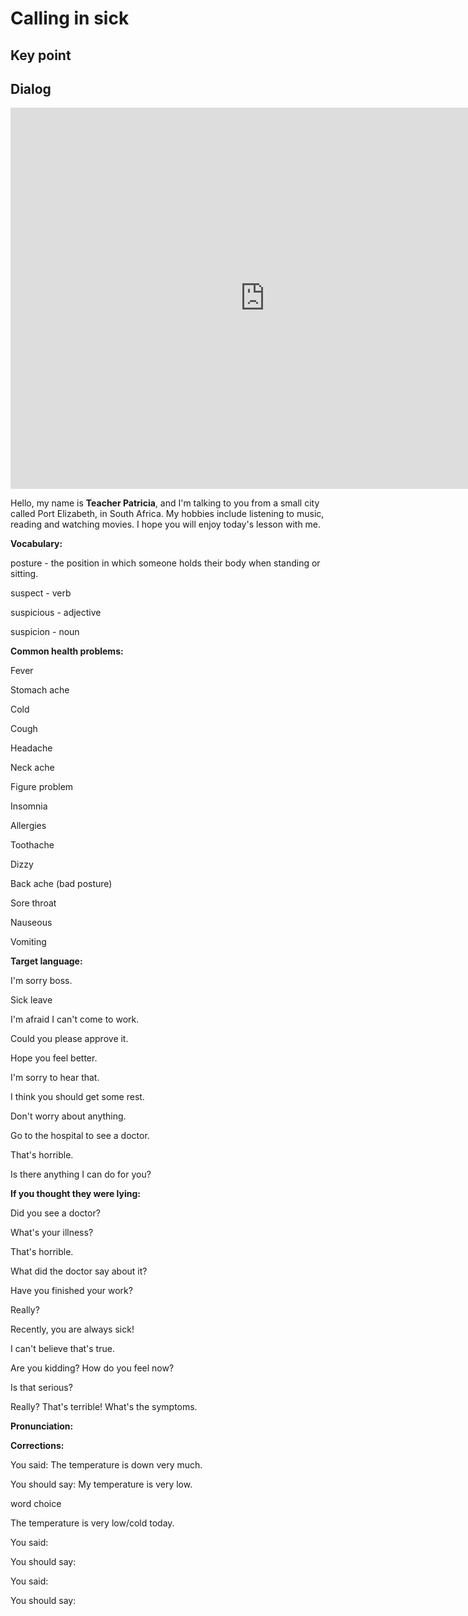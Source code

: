 # Calling in sick

## Key point





## Dialog

<iframe name="easyXDM_default4736_provider" id="easyXDM_default4736_provider" src="https://cns.ef-cdn.com/Juno/EvcContent/11/67/Calling_in_sick/index.html?api_v=0.0.13&amp;accessKey=d54581fd-5e0d-427a-a68a-bd48b50dde06&amp;attendanceToken=e2cfa40f-11b7-4e6d-8a61-71f22731c036&amp;xdm_e=https%3A%2F%2Fevc.ef.com.cn&amp;xdm_c=default4736&amp;xdm_p=1" frameborder="0" style="box-sizing: border-box; width: 813px; height: 609.75px;"></iframe>

Hello, my name is **Teacher Patricia**, and I'm talking to you from a small city called Port Elizabeth, in South Africa. My hobbies include listening to music, reading and watching movies. I hope you will enjoy today's lesson with me.



**Vocabulary:**

posture - the position in which someone holds their body when standing or sitting. 

suspect - verb 

suspicious - adjective

suspicion - noun



**Common health problems:**

Fever

Stomach ache

Cold

Cough 

Headache

Neck ache 

Figure problem

Insomnia 

Allergies 

Toothache 

Dizzy

Back ache (bad posture)

Sore throat 

Nauseous 

Vomiting 



**Target language:** 

I'm sorry boss. 

Sick leave

I'm afraid I can't come to work.

Could you please approve it. 

Hope you feel better. 

I'm sorry to hear that. 

I think you should get some rest. 

Don't worry about anything.

Go to the hospital to see a doctor. 

That's horrible. 

Is there anything I can do for you? 



**If you thought they were lying:**

Did you see a doctor? 

What's your illness? 

That's horrible. 

What did the doctor say about it?

Have you finished your work? 

Really? 

Recently, you are always sick! 

I can't believe that's true. 

Are you kidding? How do you feel now? 

Is that serious? 

Really? That's terrible! What's the symptoms. 



**Pronunciation:**







**Corrections:**

You said: The temperature is down very much. 

You should say: My temperature is very low.

word choice

The temperature is very low/cold today. 





You said:

You should say: 





You said:

You should say: